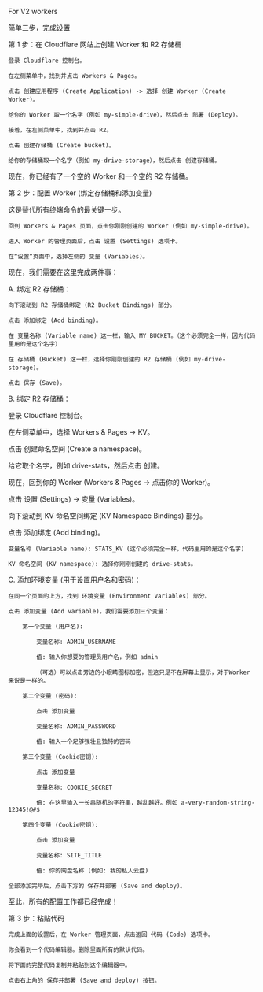For V2 workers


简单三步，完成设置

第 1 步：在 Cloudflare 网站上创建 Worker 和 R2 存储桶

    登录 Cloudflare 控制台。

    在左侧菜单中，找到并点击 Workers & Pages。

    点击 创建应用程序 (Create Application) -> 选择 创建 Worker (Create Worker)。

    给你的 Worker 取一个名字（例如 my-simple-drive），然后点击 部署 (Deploy)。

    接着，在左侧菜单中，找到并点击 R2。

    点击 创建存储桶 (Create bucket)。

    给你的存储桶取一个名字（例如 my-drive-storage），然后点击 创建存储桶。

现在，你已经有了一个空的 Worker 和一个空的 R2 存储桶。

第 2 步：配置 Worker (绑定存储桶和添加变量)

这是替代所有终端命令的最关键一步。

    回到 Workers & Pages 页面，点击你刚刚创建的 Worker (例如 my-simple-drive)。

    进入 Worker 的管理页面后，点击 设置 (Settings) 选项卡。

    在“设置”页面中，选择左侧的 变量 (Variables)。

现在，我们需要在这里完成两件事：

A. 绑定 R2 存储桶：

    向下滚动到 R2 存储桶绑定 (R2 Bucket Bindings) 部分。

    点击 添加绑定 (Add binding)。

    在 变量名称 (Variable name) 这一栏，输入 MY_BUCKET。（这个必须完全一样，因为代码里用的是这个名字）

    在 存储桶 (Bucket) 这一栏，选择你刚刚创建的 R2 存储桶 (例如 my-drive-storage)。

    点击 保存 (Save)。

B. 绑定 R2 存储桶：

登录 Cloudflare 控制台。

在左侧菜单中，选择 Workers & Pages -> KV。

点击 创建命名空间 (Create a namespace)。

给它取个名字，例如 drive-stats，然后点击 创建。

现在，回到你的 Worker (Workers & Pages -> 点击你的 Worker)。

点击 设置 (Settings) -> 变量 (Variables)。

向下滚动到 KV 命名空间绑定 (KV Namespace Bindings) 部分。

点击 添加绑定 (Add binding)。

    变量名称 (Variable name): STATS_KV (这个必须完全一样，代码里用的是这个名字)

    KV 命名空间 (KV namespace): 选择你刚刚创建的 drive-stats。

C. 添加环境变量 (用于设置用户名和密码)：

    在同一个页面的上方，找到 环境变量 (Environment Variables) 部分。

    点击 添加变量 (Add variable)，我们需要添加三个变量：

        第一个变量 (用户名):

            变量名称: ADMIN_USERNAME

            值: 输入你想要的管理员用户名，例如 admin

            （可选）可以点击旁边的小眼睛图标加密，但这只是不在屏幕上显示，对于Worker来说是一样的。

        第二个变量 (密码):

            点击 添加变量

            变量名称: ADMIN_PASSWORD

            值: 输入一个足够强壮且独特的密码

        第三个变量 (Cookie密钥):

            点击 添加变量

            变量名称: COOKIE_SECRET

            值: 在这里输入一长串随机的字符串，越乱越好。例如 a-very-random-string-12345!@#$

        第四个变量 (Cookie密钥):

            点击 添加变量

            变量名称: SITE_TITLE

            值: 你的网盘名称 (例如: 我的私人云盘)

    全部添加完毕后，点击下方的 保存并部署 (Save and deploy)。

至此，所有的配置工作都已经完成！

第 3 步：粘贴代码

    完成上面的设置后，在 Worker 管理页面，点击返回 代码 (Code) 选项卡。

    你会看到一个代码编辑器。删除里面所有的默认代码。

    将下面的完整代码复制并粘贴到这个编辑器中。

    点击右上角的 保存并部署 (Save and deploy) 按钮。